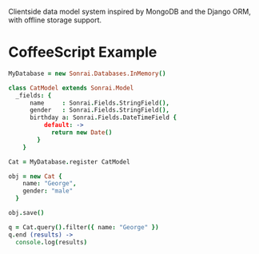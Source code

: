 Clientside data model system inspired by MongoDB and the Django ORM, with offline storage support.

CoffeeScript Example
======
```CoffeeScript
MyDatabase = new Sonrai.Databases.InMemory()

class CatModel extends Sonrai.Model
  _fields: {
      name     : Sonrai.Fields.StringField(),
      gender   : Sonrai.Fields.StringField(),
      birthday a: Sonrai.Fields.DateTimeField {
          default: ->
            return new Date()
        }
    }

Cat = MyDatabase.register CatModel

obj = new Cat {
    name: "George",
    gender: "male"
  }

obj.save()

q = Cat.query().filter({ name: "George" })
q.end (results) ->
  console.log(results)
```

